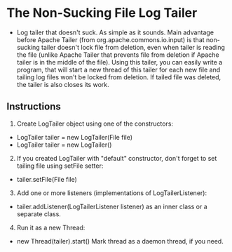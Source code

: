# The Non-Sucking File Log Tailer #
* Log tailer that doesn't suck. As simple as it sounds. Main advantage before Apache Tailer (from org.apache.commons.io.input) is that non-sucking tailer doesn't lock file from deletion, even when tailer is reading the file (unlike Apache Tailer that prevents file from deletion if Apache tailer is in the middle of the file). Using this tailer, you can easily write a program, that will start a new thread of this tailer for each new file and tailing log files won't be locked from deletion. If tailed file was deleted, the tailer is also closes its work.  

## Instructions ##
1. Create LogTailer object using one of the constructors:
* LogTailer tailer = new LogTailer(File file)
* LogTailer tailer = new LogTailer()
2. If you created LogTailer with "default" constructor, don't forget to set tailing file using setFile setter:
* tailer.setFile(File file)
3. Add one or more listeners (implementations of LogTailerListener):
* tailer.addListener(LogTailerListener listener) as an inner class or a separate class.
4. Run it as a new Thread:
* new Thread(tailer).start()  Mark thread as a daemon thread, if you need.